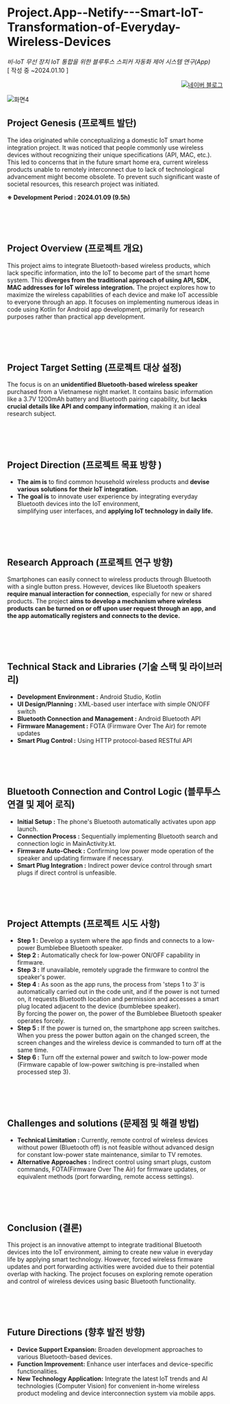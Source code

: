 # Project.App--Netify---Smart-IoT-Transformation-of-Everyday-Wireless-Devices
_비-IoT 무선 장치 IoT 통합을 위한 블루투스 스피커 자동화 제어 시스템 연구(App)_  
[ 작성 중 ~2024.01.10 ]
<p align="right">
  <a href="https://blog.naver.com/pixelwizard/223317548521">
    <img src="https://img.shields.io/badge/한국어%20번역본-03C75A?style=flat-square&logo=Naver&logoColor=white" alt="네이버 블로그">
  </a> </p>  
  
![화면4](https://github.com/pixelwizard2/Project.App--Netify---Smart-IoT-Transformation-of-Everyday-Wireless-Devices/assets/138272416/29a1e1cc-0f22-453b-97dd-d65fbf48d09f)

## Project Genesis (프로젝트 발단)

The idea originated while conceptualizing a domestic IoT smart home integration project. It was noticed that people commonly use wireless devices without recognizing their unique specifications (API, MAC, etc.). This led to concerns that in the future smart home era, current wireless products unable to remotely interconnect due to lack of technological advancement might become obsolete. To prevent such significant waste of societal resources, this research project was initiated.

**※ Development Period : 2024.01.09 (9.5h)**

<br> <br> <br>

## Project Overview (프로젝트 개요)

This project aims to integrate Bluetooth-based wireless products, which lack specific information, into the IoT to become part of the smart home system. This **diverges from the traditional approach of using API, SDK, MAC addresses for IoT wireless integration.** The project explores how to maximize the wireless capabilities of each device and make IoT accessible to everyone through an app. It focuses on implementing numerous ideas in code using Kotlin for Android app development, primarily for research purposes rather than practical app development.

<br> <br> <br>

## Project Target Setting (프로젝트 대상 설정)

The focus is on an **unidentified Bluetooth-based wireless speaker** purchased from a Vietnamese night market. It contains basic information like a 3.7V 1200mAh battery and Bluetooth pairing capability, but **lacks crucial details like API and company information**, making it an ideal research subject.

<br> <br> <br>

## Project Direction (프로젝트 목표 방향 )

- **The aim is** to find common household wireless products and **devise various solutions for their IoT integration.** 
- **The goal is** to innovate user experience by integrating everyday Bluetooth devices into the IoT environment,  
                simplifying user interfaces, and **applying IoT technology in daily life.**

<br> <br> <br>

## Research Approach (프로젝트 연구 방향)

Smartphones can easily connect to wireless products through Bluetooth with a single button press. However, devices like Bluetooth speakers **require manual interaction for connection**, especially for new or shared products. The project **aims to develop a mechanism where wireless products can be turned on or off upon user request through an app, and the app automatically registers and connects to the device.**

<br> <br> <br>

## Technical Stack and Libraries (기술 스택 및 라이브러리)

- **Development Environment :** Android Studio, Kotlin
- **UI Design/Planning :** XML-based user interface with simple ON/OFF switch
- **Bluetooth Connection and Management :** Android Bluetooth API
- **Firmware Management :** FOTA (Firmware Over The Air) for remote updates
- **Smart Plug Control :** Using HTTP protocol-based RESTful API

<br> <br> <br>

## Bluetooth Connection and Control Logic (블루투스 연결 및 제어 로직)

- **Initial Setup :** The phone's Bluetooth automatically activates upon app launch.
- **Connection Process :** Sequentially implementing Bluetooth search and connection logic in MainActivity.kt.
- **Firmware Auto-Check :** Confirming low power mode operation of the speaker and updating firmware if necessary.
- **Smart Plug Integration :** Indirect power device control through smart plugs if direct control is unfeasible.

<br> <br> <br>

## Project Attempts (프로젝트 시도 사항)

- **Step 1 :** Develop a system where the app finds and connects to a low-power Bumblebee Bluetooth speaker.
- **Step 2 :** Automatically check for low-power ON/OFF capability in firmware.
- **Step 3 :** If unavailable, remotely upgrade the firmware to control the speaker's power.
- **Step 4 :** As soon as the app runs, the process from 'steps 1 to 3' is automatically carried out in the code unit, and if the power is not turned on, it requests Bluetooth location and permission and accesses a smart plug located adjacent to the device (bumblebee speaker).  
By forcing the power on, the power of the Bumblebee Bluetooth speaker operates forcely.
- **Step 5 :** If the power is turned on, the smartphone app screen switches. When you press the power button again on the changed screen, the screen changes and the wireless device is commanded to turn off at the same time.
- **Step 6 :** Turn off the external power and switch to low-power mode (Firmware capable of low-power switching is pre-installed when processed step 3).

<br> <br> <br>

## Challenges and solutions (문제점 및 해결 방법)

- **Technical Limitation :** Currently, remote control of wireless devices without power (Bluetooth off) is not feasible without advanced design for constant low-power state maintenance, similar to TV remotes.
- **Alternative Approaches :** Indirect control using smart plugs, custom commands, FOTA(Firmware Over The Air) for firmware updates, or equivalent methods (port forwarding, remote access settings).

<br> <br> <br>

## Conclusion (결론)

This project is an innovative attempt to integrate traditional Bluetooth devices into the IoT environment, aiming to create new value in everyday life by applying smart technology. However, forced wireless firmware updates and port forwarding activities were avoided due to their potential overlap with hacking. The project focuses on exploring remote operation and control of wireless devices using basic Bluetooth functionality.

<br> <br> <br>

## Future Directions (향후 발전 방향)

- **Device Support Expansion:** Broaden development approaches to various Bluetooth-based devices.
- **Function Improvement:** Enhance user interfaces and device-specific functionalities.
- **New Technology Application:** Integrate the latest IoT trends and AI technologies (Computer Vision) for convenient in-home wireless product modeling and device interconnection system via mobile apps.
